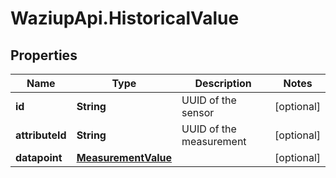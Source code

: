 # WaziupApi.HistoricalValue

## Properties
Name | Type | Description | Notes
------------ | ------------- | ------------- | -------------
**id** | **String** | UUID of the sensor | [optional] 
**attributeId** | **String** | UUID of the measurement | [optional] 
**datapoint** | [**MeasurementValue**](MeasurementValue.md) |  | [optional] 


